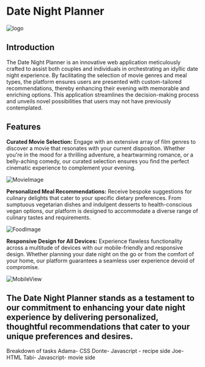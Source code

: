 # Date Night Planner
![logo](./example.png)

## Introduction
The Date Night Planner is an innovative web application meticulously crafted to assist both couples and individuals in orchestrating an idyllic date night experience. By facilitating the selection of movie genres and meal types, the platform ensures users are presented with custom-tailored recommendations, thereby enhancing their evening with memorable and enriching options. This application streamlines the decision-making process and unveils novel possibilities that users may not have previously contemplated.

## Features
**Curated Movie Selection:** Engage with an extensive array of film genres to discover a movie that resonates with your current disposition. Whether you're in the mood for a thrilling adventure, a heartwarming romance, or a belly-aching comedy, our curated selection ensures you find the perfect cinematic experience to complement your evening.

![MovieImage](./example.png)

 **Personalized Meal Recommendations:** Receive bespoke suggestions for culinary delights that cater to your specific dietary preferences. From sumptuous vegetarian dishes and indulgent desserts to health-conscious vegan options, our platform is designed to accommodate a diverse range of culinary tastes and requirements.

 ![FoodImage](./example.png)

 **Responsive Design for All Devices:** Experience flawless functionality across a multitude of devices with our mobile-friendly and responsive design. Whether planning your date night on the go or from the comfort of your home, our platform guarantees a seamless user experience devoid of compromise.

 ![MobileView](./example.png)

 ## The Date Night Planner stands as a testament to our commitment to enhancing your date night experience by delivering personalized, thoughtful recommendations that cater to your unique preferences and desires.

Breakdown of tasks 
Adama- CSS 
Donte- Javascript - recipe side 
Joe- HTML
Tabi- Javascript- movie side 

